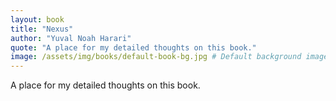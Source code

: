 ```yaml
---
layout: book
title: "Nexus"
author: "Yuval Noah Harari"
quote: "A place for my detailed thoughts on this book."
image: /assets/img/books/default-book-bg.jpg # Default background image
---
```


A place for my detailed thoughts on this book.
